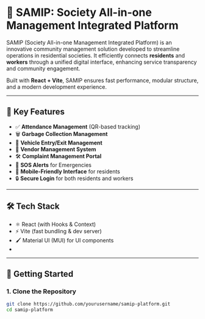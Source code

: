 # 🚀 SAMIP: Society All-in-one Management Integrated Platform

SAMIP (Society All-in-one Management Integrated Platform) is an innovative community management solution developed to streamline operations in residential societies. It efficiently connects **residents** and **workers** through a unified digital interface, enhancing service transparency and community engagement.

Built with **React + Vite**, SAMIP ensures fast performance, modular structure, and a modern development experience.

---

## 🌟 Key Features

- ✅ **Attendance Management** (QR-based tracking)
- 🗑️ **Garbage Collection Management**
- 🚗 **Vehicle Entry/Exit Management**
- 🛒 **Vendor Management System**
- 🛠️ **Complaint Management Portal**
- 🚨 **SOS Alerts** for Emergencies
- 📱 **Mobile-Friendly Interface** for residents
- 🔒 **Secure Login** for both residents and workers

---

## 🛠️ Tech Stack

- ⚛️ React (with Hooks & Context)
- ⚡ Vite (fast bundling & dev server)
- 🖌️ Material UI (MUI) for UI components
- 

---

## 🚀 Getting Started

### 1. Clone the Repository

```bash
git clone https://github.com/yourusername/samip-platform.git
cd samip-platform
